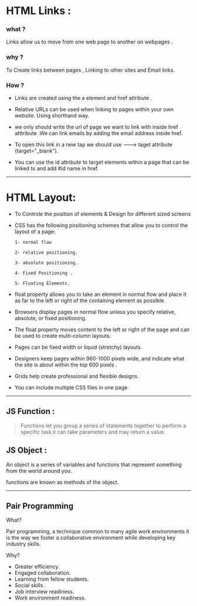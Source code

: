 # HTML Links :

### what ?
Links allow us to move from one web page to another on webpages .
### why ?
To Create links between pages , Linking to other sites and Email links.
### How ?

* Links are created using the a element and href attribute .

* Relative URLs can be used when linking to pages within your own website. Using shorthand way.

* we only should write the url of page we want to link with inside href atttribute .We can link emails by adding the email address inside href.

* To open this link in a new tap we should use ---> taget attribute (target="_blank").

*  You can use the id attribute to target elements within a page that can be linked to and add #id name in href.

______________________________________________________________________________________

# HTML Layout:

* To Controle the position of elements & Design for different sized screens

* CSS has the following positioning schemes that allow you to control the layout of a page:

      1- normal flow 

      2- relative positioning.

      3- absolute positioning.

      4- Fixed Positioning .

      5- Floating Elements.

* float property allows you to take an element in normal flow and place it as far to the left or right of the containing element as possible.
* Browsers display pages in normal flow unless you specify relative, absolute, or fixed positioning.
* The float property moves content to the left or right of the page and can be used to create multi-column layouts. 
* Pages can be fixed width or liquid (stretchy) layouts.
* Designers keep pages within 960-1000 pixels wide, and indicate what the site is about within the top 600 pixels .
* Grids help create professional and flexible designs.
* You can include multiple CSS files in one page.

_________________________________________________________________________________________

## JS Function :

> Functions let you group a series of statements together to perform a specific task.it can take parameters and may return a value.

## JS Object :

An object is a series of variables and functions that represent something from the world around you. 

functions are known as methods of the object. 

____________________________________________________________________________________________

## Pair Programming

What? 

Pair programming, a technique common to many agile work environments it is the way we foster a collaborative environment while developing key industry skills.

Why?

* Greater efficiency.
* Engaged collaboration.
* Learning from fellow students.
* Social skills.
* Job interview readiness.
* Work environment readiness.




